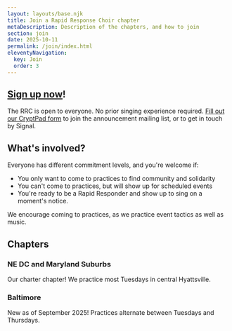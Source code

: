 ```yaml
---
layout: layouts/base.njk
title: Join a Rapid Response Choir chapter
metaDescription: Description of the chapters, and how to join
section: join
date: 2025-10-11
permalink: /join/index.html
eleventyNavigation:
  key: Join
  order: 3
---
```


## [Sign up now](https://cryptpad.fr/form/#/2/form/view/n7enY2yher1tWinWw4HqDhRGRULjE7YoadxYoewQ6Yc/)!
  
The RRC is open to everyone. No prior singing experience required. [Fill out our CryptPad form](https://cryptpad.fr/form/#/2/form/view/n7enY2yher1tWinWw4HqDhRGRULjE7YoadxYoewQ6Yc/) to join the announcement mailing list, or to get in touch by Signal.

## What's involved?

Everyone has different commitment levels, and you're welcome if:

* You only want to come to practices to find community and solidarity
* You can't come to practices, but will show up for scheduled events
* You're ready to be a Rapid Responder and show up to sing on a moment's notice.

We encourage coming to practices, as we practice event tactics as well as music.

## Chapters

### NE DC and Maryland Suburbs

Our charter chapter! We practice most Tuesdays in central Hyattsville.

### Baltimore

New as of September 2025! Practices alternate between Tuesdays and Thursdays.


